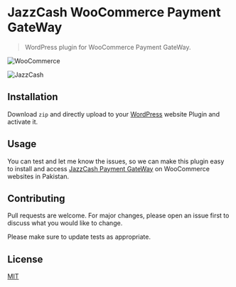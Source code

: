 # JazzCash WooCommerce Payment GateWay

> WordPress plugin for WooCommerce Payment GateWay. 

![WooCommerce](https://woocommerce.com/wp-content/themes/woo/images/logo-woocommerce.svg)

![JazzCash](https://www.jazzcash.com.pk/assets/themes/jazzcash/img/mobilink_logo.png)

## Installation
Download ```zip``` and directly upload to your [WordPress](https://wordpress.org) website Plugin and activate it.

## Usage
You can test and let me know the issues, so we can make this plugin easy to install and access [JazzCash Payment GateWay](https://sandbox.jazzcash.com.pk/Sandbox) on WooCommerce websites in Pakistan.

## Contributing
Pull requests are welcome. For major changes, please open an issue first to discuss what you would like to change.

Please make sure to update tests as appropriate.

## License
[MIT](https://choosealicense.com/licenses/mit/)